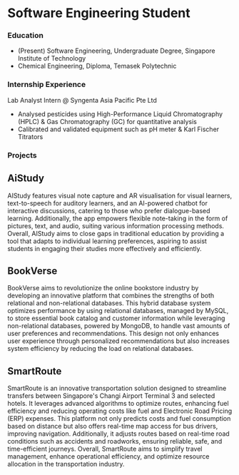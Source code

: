 # Software Engineering Student

### Education
- (Present) Software Engineering, Undergraduate Degree, Singapore Institute of Technology
- Chemical Engineering, Diploma, Temasek Polytechnic

### Internship Experience
Lab Analyst Intern @ Syngenta Asia Pacific Pte Ltd
- Analysed pesticides using High-Performance Liquid Chromatography (HPLC) & Gas Chromatography (GC) for quantitative analysis
- Calibrated and validated equipment such as pH meter & Karl Fischer Titrators

### Projects

## AiStudy
AIStudy features visual note capture and AR visualisation for visual learners, text-to-speech for auditory learners, and an AI-powered chatbot for interactive discussions, catering to those who prefer dialogue-based learning. Additionally, the app empowers flexible note-taking in the form of pictures, text, and audio, suiting various information processing methods. Overall, AIStudy aims to close gaps in traditional education by providing a tool that adapts to individual learning preferences, aspiring to assist students in engaging their studies more effectively and efficiently.

## BookVerse
BookVerse aims to revolutionize the online bookstore industry by developing an innovative platform that combines the strengths of both relational and non-relational databases. This hybrid database system optimizes performance by using relational databases, managed by MySQL, to store essential book catalog and customer information while leveraging non-relational databases, powered by MongoDB, to handle vast amounts of user preferences and recommendations. This design not only enhances user experience through personalized recommendations but also increases system efficiency by reducing the load on relational databases.

## SmartRoute
SmartRoute is an innovative transportation solution designed to streamline transfers between Singapore's Changi Airport Terminal 3 and selected hotels. It leverages advanced algorithms to optimize routes, enhancing fuel efficiency and reducing operating costs like fuel and Electronic Road Pricing (ERP) expenses. This platform not only predicts costs and fuel consumption based on distance but also offers real-time map access for bus drivers, improving navigation. Additionally, it adjusts routes based on real-time road conditions such as accidents and roadworks, ensuring reliable, safe, and time-efficient journeys. Overall, SmartRoute aims to simplify travel management, enhance operational efficiency, and optimize resource allocation in the transportation industry.
